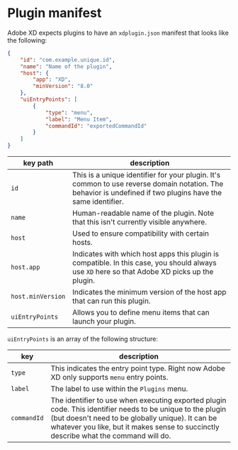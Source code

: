 # Plugin manifest

Adobe XD expects plugins to have an `xdplugin.json` manifest that looks like the following:

```json
{
    "id": "com.example.unique.id",
    "name": "Name of the plugin",
    "host": {
        "app": "XD",
        "minVersion": "8.0"
    },
    "uiEntryPoints": [
        {
            "type": "menu",
            "label": "Menu Item",
            "commandId": "exportedCommandId"
        }
    ]
}
```

key path | description
---------|------------
`id`     | This is a unique identifier for your plugin. It's common to use reverse domain notation. The behavior is undefined if two plugins have the same identifier.
`name`   | Human-readable name of the plugin. Note that this isn't currently visible anywhere.
`host`   | Used to ensure compatibility with certain hosts.
`host.app` | Indicates with which host apps this plugin is compatible. In this case, you should always use `XD` here so that Adobe XD picks up the plugin.
`host.minVersion` | Indicates the minimum version of the host app that can run this plugin.
`uiEntryPoints` | Allows you to define menu items that can launch your plugin.

`uiEntryPoints` is an array of the following structure:

key | description
----|----------------
`type` | This indicates the entry point type. Right now Adobe XD only supports `menu` entry points.
`label` | The label to use within the `Plugins` menu.
`commandId` | The identifier to use when executing exported plugin code. This identifier needs to be unique to the plugin (but doesn't need to be globally unique). It can be whatever you like, but it makes sense to succinctly describe what the command will do.
